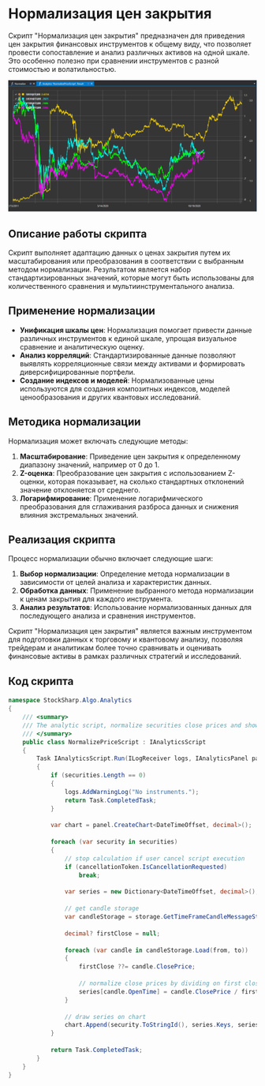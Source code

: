 # Нормализация цен закрытия

Скрипт "Нормализация цен закрытия" предназначен для приведения цен закрытия финансовых инструментов к общему виду, что позволяет провести сопоставление и анализ различных активов на одной шкале. Это особенно полезно при сравнении инструментов с разной стоимостью и волатильностью.

![hydra_analitics_normalize](../images/hydra_analitics_normalize.png)

## Описание работы скрипта

Скрипт выполняет адаптацию данных о ценах закрытия путем их масштабирования или преобразования в соответствии с выбранным методом нормализации. Результатом является набор стандартизированных значений, которые могут быть использованы для количественного сравнения и мультиинструментального анализа.

## Применение нормализации

- **Унификация шкалы цен**: Нормализация помогает привести данные различных инструментов к единой шкале, упрощая визуальное сравнение и аналитическую оценку.
- **Анализ корреляций**: Стандартизированные данные позволяют выявлять корреляционные связи между активами и формировать диверсифицированные портфели.
- **Создание индексов и моделей**: Нормализованные цены используются для создания композитных индексов, моделей ценообразования и других квантовых исследований.

## Методика нормализации

Нормализация может включать следующие методы:

1. **Масштабирование**: Приведение цен закрытия к определенному диапазону значений, например от 0 до 1.
2. **Z-оценка**: Преобразование цен закрытия с использованием Z-оценки, которая показывает, на сколько стандартных отклонений значение отклоняется от среднего.
3. **Логарифмирование**: Применение логарифмического преобразования для сглаживания разброса данных и снижения влияния экстремальных значений.

## Реализация скрипта

Процесс нормализации обычно включает следующие шаги:

1. **Выбор нормализации**: Определение метода нормализации в зависимости от целей анализа и характеристик данных.
2. **Обработка данных**: Применение выбранного метода нормализации к ценам закрытия для каждого инструмента.
3. **Анализ результатов**: Использование нормализованных данных для последующего анализа и сравнения инструментов.

Скрипт "Нормализация цен закрытия" является важным инструментом для подготовки данных к торговому и квантовому анализу, позволяя трейдерам и аналитикам более точно сравнивать и оценивать финансовые активы в рамках различных стратегий и исследований.

## Код скрипта

```cs
namespace StockSharp.Algo.Analytics
{
	/// <summary>
	/// The analytic script, normalize securities close prices and shows on same chart.
	/// </summary>
	public class NormalizePriceScript : IAnalyticsScript
	{
		Task IAnalyticsScript.Run(ILogReceiver logs, IAnalyticsPanel panel, SecurityId[] securities, DateTime from, DateTime to, IStorageRegistry storage, IMarketDataDrive drive, StorageFormats format, TimeSpan timeFrame, CancellationToken cancellationToken)
		{
			if (securities.Length == 0)
			{
				logs.AddWarningLog("No instruments.");
				return Task.CompletedTask;
			}

			var chart = panel.CreateChart<DateTimeOffset, decimal>();

			foreach (var security in securities)
			{
				// stop calculation if user cancel script execution
				if (cancellationToken.IsCancellationRequested)
					break;

				var series = new Dictionary<DateTimeOffset, decimal>();

				// get candle storage
				var candleStorage = storage.GetTimeFrameCandleMessageStorage(security, timeFrame, drive, format);

				decimal? firstClose = null;

				foreach (var candle in candleStorage.Load(from, to))
				{
					firstClose ??= candle.ClosePrice;

					// normalize close prices by dividing on first close
					series[candle.OpenTime] = candle.ClosePrice / firstClose.Value;
				}

				// draw series on chart
				chart.Append(security.ToStringId(), series.Keys, series.Values);
			}

			return Task.CompletedTask;
		}
	}
}
```
